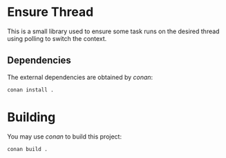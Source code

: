 # Ensure Thread

This is a small library used to ensure some task runs on the desired thread using polling to switch the context.

## Dependencies

The external dependencies are obtained by *conan*:

```
conan install .
```

# Building

You may use *conan* to build this project:

```
conan build .
```
